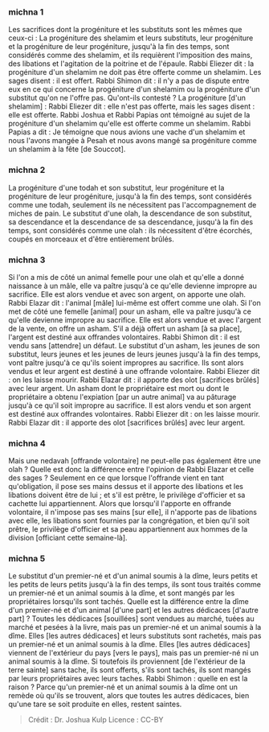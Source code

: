 
### michna 1
Les sacrifices dont la progéniture et les substituts sont les mêmes que ceux-ci : La progéniture des shelamim et leurs substituts, leur progéniture et la progéniture de leur progéniture, jusqu'à la fin des temps, sont considérés comme des shelamim, et ils requièrent l'imposition des mains, des libations et l'agitation de la poitrine et de l'épaule. Rabbi Eliezer dit : la progéniture d'un shelamim ne doit pas être offerte comme un shelamim. Les sages disent : il est offert. Rabbi Shimon dit : il n'y a pas de dispute entre eux en ce qui concerne la progéniture d'un shelamim ou la progéniture d'un substitut qu'on ne l'offre pas. Qu'ont-ils contesté ? La progéniture [d'un shelamim] : Rabbi Eliezer dit : elle n'est pas offerte, mais les sages disent : elle est offerte. Rabbi Joshua et Rabbi Papias ont témoigné au sujet de la progéniture d'un shelamim qu'elle est offerte comme un shelamim. Rabbi Papias a dit : Je témoigne que nous avions une vache d'un shelamim et nous l'avons mangée à Pesah et nous avons mangé sa progéniture comme un shelamim à la fête [de Souccot].

### michna 2
La progéniture d'une todah et son substitut, leur progéniture et la progéniture de leur progéniture, jusqu'à la fin des temps, sont considérés comme une todah, seulement ils ne nécessitent pas l'accompagnement de miches de pain. Le substitut d'une olah, la descendance de son substitut, sa descendance et la descendance de sa descendance, jusqu'à la fin des temps, sont considérés comme une olah : ils nécessitent d'être écorchés, coupés en morceaux et d'être entièrement brûlés.

### michna 3
Si l'on a mis de côté un animal femelle pour une olah et qu'elle a donné naissance à un mâle, elle va paître jusqu'à ce qu'elle devienne impropre au sacrifice. Elle est alors vendue et avec son argent, on apporte une olah. Rabbi Elazar dit : l'animal [mâle] lui-même est offert comme une olah. Si l'on met de côté une femelle [animal] pour un asham, elle va paître jusqu'à ce qu'elle devienne impropre au sacrifice. Elle est alors vendue et avec l'argent de la vente, on offre un asham. S'il a déjà offert un asham [à sa place], l'argent est destiné aux offrandes volontaires. Rabbi Shimon dit : il est vendu sans [attendre] un défaut. Le substitut d'un asham, les jeunes de son substitut, leurs jeunes et les jeunes de leurs jeunes jusqu'à la fin des temps, vont paître jusqu'à ce qu'ils soient impropres au sacrifice. Ils sont alors vendus et leur argent est destiné à une offrande volontaire. Rabbi Eliezer dit : on les laisse mourir. Rabbi Elazar dit : il apporte des olot [sacrifices brûlés] avec leur argent. Un asham dont le propriétaire est mort ou dont le propriétaire a obtenu l'expiation [par un autre animal] va au pâturage jusqu'à ce qu'il soit impropre au sacrifice. Il est alors vendu et son argent est destiné aux offrandes volontaires. Rabbi Eliezer dit : on les laisse mourir. Rabbi Elazar dit : il apporte des olot [sacrifices brûlés] avec leur argent.

### michna 4
Mais une nedavah [offrande volontaire] ne peut-elle pas également être une olah ? Quelle est donc la différence entre l'opinion de Rabbi Elazar et celle des sages ? Seulement en ce que lorsque l'offrande vient en tant qu'obligation, il pose ses mains dessus et il apporte des libations et les libations doivent être de lui ; et s'il est prêtre, le privilège d'officier et sa cachette lui appartiennent. Alors que lorsqu'il l'apporte en offrande volontaire, il n'impose pas ses mains [sur elle], il n'apporte pas de libations avec elle, les libations sont fournies par la congrégation, et bien qu'il soit prêtre, le privilège d'officier et sa peau appartiennent aux hommes de la division [officiant cette semaine-là].

### michna 5
Le substitut d'un premier-né et d'un animal soumis à la dîme, leurs petits et les petits de leurs petits jusqu'à la fin des temps, ils sont tous traités comme un premier-né et un animal soumis à la dîme, et sont mangés par les propriétaires lorsqu'ils sont tachés. Quelle est la différence entre la dîme d'un premier-né et d'un animal [d'une part] et les autres dédicaces [d'autre part] ? Toutes les dédicaces [souillées] sont vendues au marché, tuées au marché et pesées à la livre, mais pas un premier-né et un animal soumis à la dîme. Elles [les autres dédicaces] et leurs substituts sont rachetés, mais pas un premier-né et un animal soumis à la dîme. Elles [les autres dédicaces] viennent de l'extérieur du pays [vers le pays], mais pas un premier-né ni un animal soumis à la dîme. Si toutefois ils proviennent [de l'extérieur de la terre sainte] sans tache, ils sont offerts, s'ils sont tachés, ils sont mangés par leurs propriétaires avec leurs taches. Rabbi Shimon : quelle en est la raison ?   Parce qu'un premier-né et un animal soumis à la dîme ont un remède où qu'ils se trouvent, alors que toutes les autres dédicaces, bien qu'une tare se soit produite en elles, restent saintes.

>Crédit : Dr. Joshua Kulp
>Licence : CC-BY